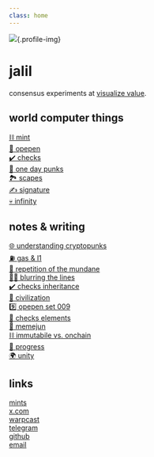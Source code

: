 ```yaml
---
class: home
---
```


![](https://ipfs.vv.xyz/ipfs/Qmaj7GtVsadwDZxj17DnXXHCpZqadPU3XaqGMLjzizMsF9){.profile-img}

# jalil

consensus experiments at [visualize value](https://vv.xyz).

## world computer things

- [⛓️  mint](https://docs.mint.vv.xyz)
- [🐸 opepen](https://opepen.art)
- [✔️ checks](https://checks.art)
- [🔳 one day punks](https://onedaypunks.app/)
- [🏞️ scapes](https://scapes.xyz)
- [✍️ signature](https://signature.vv.xyz)
- [💀 infinity](https://x.com/jalil_eth/status/1688723975940284416)

## notes & writing

- [🌐 understanding cryptopunks](https://punks.vv.xyz) <!--ongoing-->
- [⛽️ gas & l1](./notes/l1-and-gas-odp-story.md) <!--2024-10-29 -->
- [📿 repetition of the mundane](./notes/repetition-of-the-mundane.md) <!--2024-05-29-->
- [🧑‍🎄 blurring the lines](./notes/blurring-the-lines.md) <!--2024-05-22-->
- [✔️ checks inheritance](https://x.com/jalil_eth/status/1718797133657034982) <!--2023-10-30-->
- [🗽 civilization](./notes/civilization.md) <!--2023-10-13-->
- [9️⃣ opepen set 009](https://x.com/jalil_eth/status/1677304578633789444) <!--2023-07-07-->
- [🗿 checks elements](https://x.com/jalil_eth/status/1658112664332009472) <!--2023-03-15-->
- [👵 memejun](https://x.com/jalil_eth/status/1636114694984421376) <!--2023-03-15-->
- [⛓️ immutabile vs. onchain](https://x.com/jalil_eth/status/1628175895637929984) <!--2023-02-23-->
- [🧬 progress](./notes/progress.md) <!--2022-10-25-->
- [🌍 unity](./notes/unity.md) <!--2022-02-24-->

## links

- [mints](https://mint.jalil.cc)
- [x.com](https://x.com/jalil_eth)
- [warpcast](https://warpcast.com/jalil)
- [telegram](https://telegram.me/jwahdatehagh)
- [github](http://github.com/jwahdatehagh)
- [email](mailto:jalil@vv.xyz)

<style scoped>
.profile-img {
  width: 8rem;
  height: 8rem;
  border-radius: 4rem;
  border: var(--border);
}

ul {
  padding: 0 !important;

  li {
    list-style: none;
  }
}
</style>
